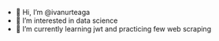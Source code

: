 - 👋 Hi, I’m @ivanurteaga
- 👀 I’m interested in data science
- 🌱 I’m currently learning jwt and practicing few web scraping

<!---
ivanurteaga/ivanurteaga is a ✨ special ✨ repository because its `README.md` (this file) appears on your GitHub profile.
You can click the Preview link to take a look at your changes.
--->

